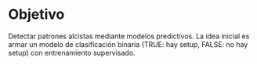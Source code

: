 # Objetivo
Detectar patrones alcistas mediante modelos predictivos.
La idea inicial es armar un modelo de clasificación binaria (TRUE: hay setup,  FALSE: no hay setup) con entrenamiento supervisado.
